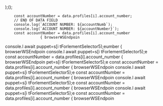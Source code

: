 );();
                        
        const accountNumber = data.profiles[i].account_number;
        // END OF DATA FIELD
        console.log(`ACCOUNT NUMBER: ${accountNumb`);
        console.log(`ACCOUNT NUMBER: ${accountNumber}`);
        const accountNumber = data.profiles[i].account_number
                    { browserWSEndpoin
console.l await puppet=s[i tForlementSelector5);eumber
                    { browserWSEndpoin
console.l await puppet=s[i tForlementSelector5);e
        const accountNumber = data.profiles[i].account_number
                    { browserWSEndpoin
pet=s[i tForlementSelector5);e
        const accountNumber = data.profiles[i].account_number
                    { browserWSEndpoin
console.l await puppet=s[i tForlementSelector5);e
        const accountNumber = data.profiles[i].account_number
                    { browserWSEndpoin
console.l await puppet=s[i tForlementSelector5);e
        const accountNumber = data.profiles[i].account_number
                    { browserWSEndpoin
console.l await puppet=s[i tForlementSelector5);e
        const accountNumber = data.profiles[i].account_number
                    { browserWSEndpoin

